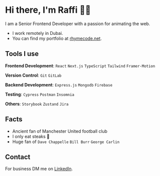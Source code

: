 [rhymecode.net]: https://rhymecode.net
[LinkedIn]: https://www.linkedin.com/in/raffi-chamakian

# Hi there, I'm Raffi 🤝🏻

I am a Senior Frontend Developer with a passion for animating the web.

- I work remotely in Dubai.
- You can find my portfolio at [rhymecode.net].

## Tools I use

**Frontend Development**: `React` `Next.js` `TypeScript` `Tailwind` `Framer-Motion`

**Version Control**: `Git` `GitLab`

**Backend Development**: `Express.js` `Mongodb` `Firebase`

**Testing**: `Cypress` `Postman` `Insomnia`

**Others**: `Storybook` `Zustand` `Jira`

## Facts

- Ancient fan of Manchester United football club
- I only eat steaks 🥩
- Huge fan of `Dave Chappelle` `Bill Burr` `George Carlin`

## Contact

For business DM me on [LinkedIn].
